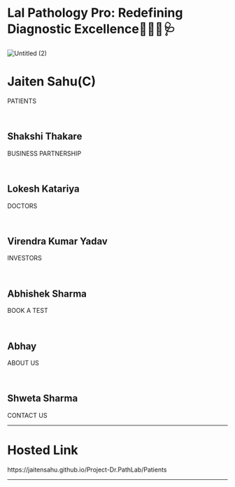  # Lal Pathology Pro: Redefining Diagnostic Excellence🧬👨‍🔬🩺

 
![Untitled (2)](https://github.com/jaitensahu/Project-Dr.PathLab/assets/127736781/4af56c6e-f2fd-4a69-b2fd-32322486ede8)
<br>
<h1> Jaiten Sahu(C) </h1> <p>PATIENTS</p> <br>
<h2>Shakshi Thakare</h2> <p>BUSINESS PARTNERSHIP</p> <br>
<h2>Lokesh Katariya </h2> <p>DOCTORS</p><br>
<h2>Virendra Kumar Yadav </h2><p>INVESTORS</p> <br>
<h2>Abhishek Sharma </h2> <p>BOOK A TEST</p><br>
<h2>Abhay </h2><p>ABOUT US</p><br>
<h2>Shweta Sharma </h2><p>CONTACT US</p>
<hr>
<h1>Hosted Link</h1>
https://jaitensahu.github.io/Project-Dr.PathLab/Patients
<hr>
